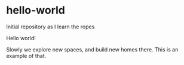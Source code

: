 # hello-world
Initial repository as I learn the ropes

Hello world!

Slowly we explore new spaces, and build new homes there. This is an example of that.
